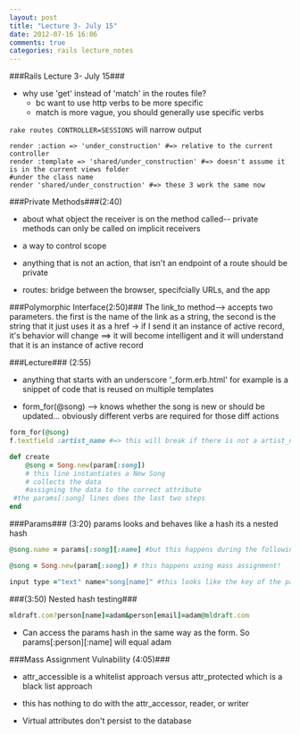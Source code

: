 ```yaml
---
layout: post
title: "Lecture 3- July 15"
date: 2012-07-16 16:06
comments: true
categories: rails lecture_notes
---
```


###Rails Lecture 3- July 15###

- why use 'get' instead of 'match' in the routes file?
  - bc want to use http verbs to be more specific
  - match is more vague, you should generally use specific verbs

`rake routes CONTROLLER=SESSIONS` will narrow output

```
render :action => 'under_construction' #=> relative to the current controller
render :template => 'shared/under_construction' #=> doesn't assume it is in the current views folder
#under the class name
render 'shared/under_construction' #=> these 3 work the same now
```

###Private Methods###(2:40)
- about what object the receiver is on the method called-- private methods can only be called on implicit receivers
- a way to control scope
- anything that is not an action, that isn't an endpoint of a route should be private 

- routes: bridge between the browser, specifcially URLs, and the app

###Polymorphic Interface(2:50)###
The link_to method--> accepts two parameters. the first is the name of the link as a string, the second is the string that it just uses it as a href
-> if I send it an instance of active record, it's behavior will change ==> it will become intelligent and it will understand that it is an instance of active record

###Lecture### (2:55)
- anything that starts with an underscore '_form.erb.html' for example is a snippet of code that is reused on multiple templates

- form_for(@song) --> knows whether the song is new or should be updated... obviously different verbs are required for those diff actions

```ruby Form Helpers (3:09)
form_for(@song)
f.textfield :artist_name #=> this will break if there is not a artist_name method for the song class in the controller
```

```ruby
def create
	@song = Song.new(param[:song]) 
	# this line instantiates a New Song
	# collects the data
	#assigning the data to the correct attribute
 #the params[:song] lines does the last two steps
end
```

###Params### (3:20)
params looks and behaves like a hash
its a nested hash

``` ruby Assigning a name
@song.name = params[:song][:name] #but this happens during the following line of code:

@song = Song.new(param[:song]) # this happens using mass assignment!
```

``` ruby Manually Assigning the Name
input type ="text" name="song[name]" #this looks like the key of the params hash ==> params[:song][:name]
```

###(3:50) Nested hash testing###

```ruby Query string (3:57)
mldraft.com?person[name]=adam&person[email]=adam@mldraft.com
```

- Can access the params hash in the same way as the form. So params[:person][:name] will equal adam

###Mass Assignment Vulnability (4:05)###
- attr_accessible is a whitelist approach versus attr_protected which is a black list approach
- this has nothing to do with the attr_accessor, reader, or writer

- Virtual attributes don't persist to the database